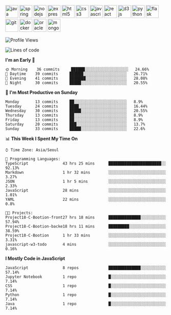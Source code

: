 <p align="left">
    <img src="https://devicons.github.io/devicon/devicon.git/icons/java/java-original-wordmark.svg" alt="java" width="40" height="40"/>
    <img src="https://www.vectorlogo.zone/logos/springio/springio-icon.svg" alt="spring" width="40" height="40"/>
    <img src="https://devicons.github.io/devicon/devicon.git/icons/nodejs/nodejs-original-wordmark.svg" alt="nodejs" width="40" height="40"/>
    <img src="https://devicons.github.io/devicon/devicon.git/icons/express/express-original-wordmark.svg" alt="express" width="40" height="40"/>
    <img src="https://devicons.github.io/devicon/devicon.git/icons/html5/html5-original-wordmark.svg" alt="html5" width="40" height="40"/>
    <img src="https://devicons.github.io/devicon/devicon.git/icons/css3/css3-original-wordmark.svg" alt="css3" width="40" height="40"/>
    <img src="https://devicons.github.io/devicon/devicon.git/icons/javascript/javascript-original.svg" alt="javascript" width="40" height="40"/>
    <img src="https://devicons.github.io/devicon/devicon.git/icons/react/react-original-wordmark.svg" alt="react" width="40" height="40"/>
    <img src="https://devicons.github.io/devicon/devicon.git/icons/d3js/d3js-original.svg" alt="d3js" width="40" height="40"/>
    <img src="https://devicons.github.io/devicon/devicon.git/icons/python/python-original.svg" alt="python" width="40" height="40"/>
    <img src="https://www.vectorlogo.zone/logos/pocoo_flask/pocoo_flask-icon.svg" alt="flask" width="40" height="40"/>
    <img src="https://www.vectorlogo.zone/logos/git-scm/git-scm-icon.svg" alt="git" width="40" height="40"/>
    <img src="https://devicons.github.io/devicon/devicon.git/icons/docker/docker-original-wordmark.svg" alt="docker" width="40" height="40"/>
    <img src="https://devicons.github.io/devicon/devicon.git/icons/oracle/oracle-original.svg" alt="oracle" width="40" height="40"/>
    <img src="https://devicons.github.io/devicon/devicon.git/icons/mongodb/mongodb-original-wordmark.svg" alt="mongodb" width="40" height="40"/>
</p>

<!--START_SECTION:waka-->
![Profile Views](http://img.shields.io/badge/Profile%20Views-1-blue)

![Lines of code](https://img.shields.io/badge/From%20Hello%20World%20I%27ve%20Written-635602%20lines%20of%20code-blue)

**I'm an Early 🐤** 

```text
🌞 Morning    36 commits     ██████░░░░░░░░░░░░░░░░░░░   24.66% 
🌆 Daytime    39 commits     ██████░░░░░░░░░░░░░░░░░░░   26.71% 
🌃 Evening    41 commits     ███████░░░░░░░░░░░░░░░░░░   28.08% 
🌙 Night      30 commits     █████░░░░░░░░░░░░░░░░░░░░   20.55%

```
📅 **I'm Most Productive on Sunday** 

```text
Monday       13 commits     ██░░░░░░░░░░░░░░░░░░░░░░░   8.9% 
Tuesday      24 commits     ████░░░░░░░░░░░░░░░░░░░░░   16.44% 
Wednesday    30 commits     █████░░░░░░░░░░░░░░░░░░░░   20.55% 
Thursday     13 commits     ██░░░░░░░░░░░░░░░░░░░░░░░   8.9% 
Friday       13 commits     ██░░░░░░░░░░░░░░░░░░░░░░░   8.9% 
Saturday     20 commits     ███░░░░░░░░░░░░░░░░░░░░░░   13.7% 
Sunday       33 commits     █████░░░░░░░░░░░░░░░░░░░░   22.6%

```


📊 **This Week I Spent My Time On** 

```text
⌚︎ Time Zone: Asia/Seoul

💬 Programming Languages: 
TypeScript               43 hrs 25 mins      ███████████████████████░░   92.13% 
Markdown                 1 hr 32 mins        ░░░░░░░░░░░░░░░░░░░░░░░░░   3.27% 
JSON                     1 hr 5 mins         ░░░░░░░░░░░░░░░░░░░░░░░░░   2.33% 
JavaScript               28 mins             ░░░░░░░░░░░░░░░░░░░░░░░░░   1.01% 
YAML                     22 mins             ░░░░░░░░░░░░░░░░░░░░░░░░░   0.8%

🐱‍💻 Projects: 
Project18-C-Bootion-front27 hrs 18 mins      ██████████████░░░░░░░░░░░   57.94% 
Project18-C-Bootion-backe18 hrs 11 mins      █████████░░░░░░░░░░░░░░░░   38.59% 
Project18-C-Bootion      1 hr 33 mins        ░░░░░░░░░░░░░░░░░░░░░░░░░   3.31% 
javascript-w3-todo       4 mins              ░░░░░░░░░░░░░░░░░░░░░░░░░   0.16%

```

**I Mostly Code in JavaScript** 

```text
JavaScript               8 repos             ██████████████░░░░░░░░░░░   57.14% 
Jupyter Notebook         1 repo              █░░░░░░░░░░░░░░░░░░░░░░░░   7.14% 
CSS                      1 repo              █░░░░░░░░░░░░░░░░░░░░░░░░   7.14% 
Python                   1 repo              █░░░░░░░░░░░░░░░░░░░░░░░░   7.14% 
Java                     1 repo              █░░░░░░░░░░░░░░░░░░░░░░░░   7.14%

```



<!--END_SECTION:waka-->

